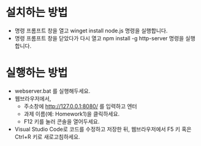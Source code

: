 # 설치하는 방법
 * 명령 프롬프트 창을 열고 winget install node.js 명령을 실행합니다.
 * 명령 프롬프트 창을 닫았다가 다시 열고 npm install -g http-server 명령을 실행합니다.

# 실행하는 방법
 * webserver.bat 를 실행해두세요.
 * 웹브라우저에서,
   * 주소창에 http://127.0.0.1:8080/ 를 입력하고 엔터
   * 과제 이름(예: Homework1)을 클릭하세요.
   * F12 키를 눌러 콘솔을 열어두세요.
 * Visual Studio Code로 코드를 수정하고 저장한 뒤,
   웹브라우저에서 F5 키 혹은 Ctrl+R 키로 새로고침하세요.
